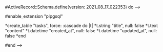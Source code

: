  #ActiveRecord::Schema.define(version: 2021_08_17_022353) do -->

 #enable_extension "plpgsql"

  *create_table "tasks", force: :cascade do |t|
    *t.string "title", null: false
    *t.text "content"
    *t.datetime "created_at", null: false
    *t.datetime "updated_at", null: false
  *end


#end -->